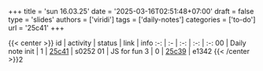 +++
title = 'sun 16.03.25'
date = '2025-03-16T02:51:48+07:00'
draft = false
type = 'slides'
authors = ['viridi']
tags = ['daily-notes']
categories = ['to-do']
url = '25c41'
+++

{{< center >}}
id | activity | status | link | info
:-: | :- | :-: | :-: | :-:
00 | Daily note init      | 1 | [25c41](/notes/25c41) | s0252
01 | JS for fun 3         | 0 | [25c39](/notes/25c39) | e1342
{{< /center >}}2
